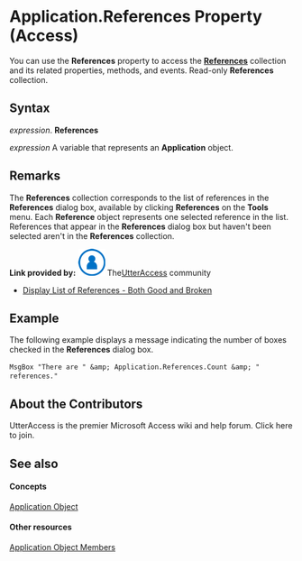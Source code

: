 
# Application.References Property (Access)

You can use the  **References** property to access the **[References](ac020382-4ece-f138-d1b9-d05b0fe0f523.md)** collection and its related properties, methods, and events. Read-only **References** collection.


## Syntax

 _expression_. **References**

 _expression_ A variable that represents an **Application** object.


## Remarks

The  **References** collection corresponds to the list of references in the **References** dialog box, available by clicking **References** on the **Tools** menu. Each **Reference** object represents one selected reference in the list. References that appear in the **References** dialog box but haven't been selected aren't in the **References** collection.

 **Link provided by:**
![Community Member Icon](images/8b9774c4-6c97-470e-b3a2-56d8f786444c.png) The[UtterAccess](http://www.utteraccess.com) community


- [Display List of References - Both Good and Broken](http://www.utteraccess.com/forum/Display-List-References-t126939.mdl)
    

## Example

The following example displays a message indicating the number of boxes checked in the  **References** dialog box.


```
MsgBox "There are " &amp; Application.References.Count &amp; " references."
```


## About the Contributors
<a name="AboutContributors"> </a>

UtterAccess is the premier Microsoft Access wiki and help forum. Click here to join. 


## See also
<a name="AboutContributors"> </a>


#### Concepts


[Application Object](aefb0713-97e6-e2c7-e530-8fd2e1316a55.md)
#### Other resources


[Application Object Members](3ab5276c-d52a-72a9-244c-ec92ead48811.md)